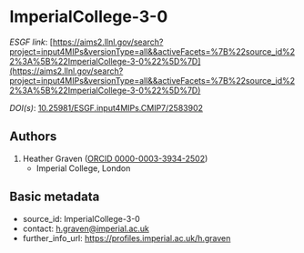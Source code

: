 # ImperialCollege-3-0

*ESGF link*: [https://aims2.llnl.gov/search?project=input4MIPs&versionType=all&&activeFacets=%7B%22source_id%22%3A%5B%22ImperialCollege-3-0%22%5D%7D](https://aims2.llnl.gov/search?project=input4MIPs&versionType=all&&activeFacets=%7B%22source_id%22%3A%5B%22ImperialCollege-3-0%22%5D%7D)

*DOI(s)*: [10.25981/ESGF.input4MIPs.CMIP7/2583902](https://doi.org/10.25981/ESGF.input4MIPs.CMIP7/2583902)

## Authors

1. Heather Graven ([ORCID 0000-0003-3934-2502](https://orcid.org/0000-0003-3934-2502))
    - Imperial College, London


## Basic metadata

- source_id: ImperialCollege-3-0
- contact: h.graven@imperial.ac.uk
- further_info_url: https://profiles.imperial.ac.uk/h.graven